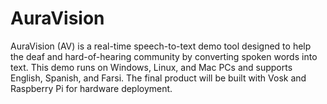 # AuraVision
AuraVision (AV) is a real-time speech-to-text demo tool designed to help the deaf and hard-of-hearing community by converting spoken words into text. This demo runs on Windows, Linux, and Mac PCs and supports English, Spanish, and Farsi. The final product will be built with Vosk and Raspberry Pi for hardware deployment.
